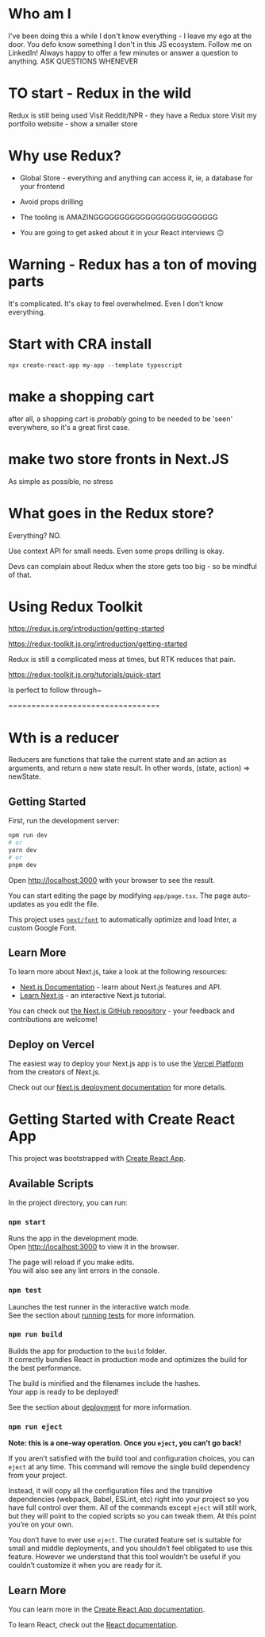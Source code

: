 # Who am I

I've been doing this a while
I don't know everything - I leave my ego at the door. You defo know something I don't in this JS ecosystem.
Follow me on LinkedIn! Always happy to offer a few minutes or answer a question to anything.
ASK QUESTIONS WHENEVER

# TO start - Redux in the wild

Redux is still being used
Visit Reddit/NPR - they have a Redux store
Visit my portfolio website - show a smaller store

# Why use Redux?

- Global Store - everything and anything can access it, ie, a database for your frontend
- Avoid props drilling
- The tooling is AMAZINGGGGGGGGGGGGGGGGGGGGGGGG

- You are going to get asked about it in your React interviews 🙃

# Warning - Redux has a ton of moving parts

It's complicated. It's okay to feel overwhelmed. Even I don't know everything.

# Start with CRA install

```
npx create-react-app my-app --template typescript
```

# make a shopping cart

after all, a shopping cart is _probably_ going to be needed to be 'seen' everywhere, so it's a great first case.

# make two store fronts in Next.JS

As simple as possible, no stress

# What goes in the Redux store?

Everything? NO.

Use context API for small needs. Even some props drilling is okay.

Devs can complain about Redux when the store gets too big - so be mindful of that.

# Using Redux Toolkit

https://redux.js.org/introduction/getting-started

https://redux-toolkit.js.org/introduction/getting-started

Redux is still a complicated mess at times, but RTK reduces that pain.

https://redux-toolkit.js.org/tutorials/quick-start

Is perfect to follow through~

=================================

# Wth is a reducer

Reducers are functions that take the current state and an action as arguments, and return a new state result. In other words, (state, action) => newState.

## Getting Started

First, run the development server:

```bash
npm run dev
# or
yarn dev
# or
pnpm dev
```

Open [http://localhost:3000](http://localhost:3000) with your browser to see the result.

You can start editing the page by modifying `app/page.tsx`. The page auto-updates as you edit the file.

This project uses [`next/font`](https://nextjs.org/docs/basic-features/font-optimization) to automatically optimize and load Inter, a custom Google Font.

## Learn More

To learn more about Next.js, take a look at the following resources:

- [Next.js Documentation](https://nextjs.org/docs) - learn about Next.js features and API.
- [Learn Next.js](https://nextjs.org/learn) - an interactive Next.js tutorial.

You can check out [the Next.js GitHub repository](https://github.com/vercel/next.js/) - your feedback and contributions are welcome!

## Deploy on Vercel

The easiest way to deploy your Next.js app is to use the [Vercel Platform](https://vercel.com/new?utm_medium=default-template&filter=next.js&utm_source=create-next-app&utm_campaign=create-next-app-readme) from the creators of Next.js.

Check out our [Next.js deployment documentation](https://nextjs.org/docs/deployment) for more details.

# Getting Started with Create React App

This project was bootstrapped with [Create React App](https://github.com/facebook/create-react-app).

## Available Scripts

In the project directory, you can run:

### `npm start`

Runs the app in the development mode.\
Open [http://localhost:3000](http://localhost:3000) to view it in the browser.

The page will reload if you make edits.\
You will also see any lint errors in the console.

### `npm test`

Launches the test runner in the interactive watch mode.\
See the section about [running tests](https://facebook.github.io/create-react-app/docs/running-tests) for more information.

### `npm run build`

Builds the app for production to the `build` folder.\
It correctly bundles React in production mode and optimizes the build for the best performance.

The build is minified and the filenames include the hashes.\
Your app is ready to be deployed!

See the section about [deployment](https://facebook.github.io/create-react-app/docs/deployment) for more information.

### `npm run eject`

**Note: this is a one-way operation. Once you `eject`, you can’t go back!**

If you aren’t satisfied with the build tool and configuration choices, you can `eject` at any time. This command will remove the single build dependency from your project.

Instead, it will copy all the configuration files and the transitive dependencies (webpack, Babel, ESLint, etc) right into your project so you have full control over them. All of the commands except `eject` will still work, but they will point to the copied scripts so you can tweak them. At this point you’re on your own.

You don’t have to ever use `eject`. The curated feature set is suitable for small and middle deployments, and you shouldn’t feel obligated to use this feature. However we understand that this tool wouldn’t be useful if you couldn’t customize it when you are ready for it.

## Learn More

You can learn more in the [Create React App documentation](https://facebook.github.io/create-react-app/docs/getting-started).

To learn React, check out the [React documentation](https://reactjs.org/).

